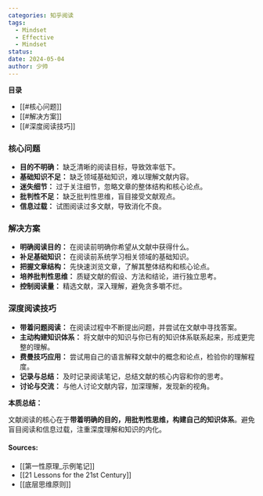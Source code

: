 ```yaml
---
categories: 知乎阅读
tags:
  - Mindset
  - Effective
  - Mindset
status: 
date: 2024-05-04
author: 少帅
---
```



**目录**

*   [[#核心问题]]
*   [[#解决方案]]
*   [[#深度阅读技巧]]

### 核心问题

*   **目的不明确：** 缺乏清晰的阅读目标，导致效率低下。
*   **基础知识不足：** 缺乏领域基础知识，难以理解文献内容。
*   **迷失细节：** 过于关注细节，忽略文章的整体结构和核心论点。
*   **批判性不足：** 缺乏批判性思维，盲目接受文献观点。
*   **信息过载：** 试图阅读过多文献，导致消化不良。

### 解决方案

*   **明确阅读目的：** 在阅读前明确你希望从文献中获得什么。
*   **补足基础知识：** 在阅读前系统学习相关领域的基础知识。
*   **把握文章结构：** 先快速浏览文章，了解其整体结构和核心论点。
*   **培养批判性思维：** 质疑文献的假设、方法和结论，进行独立思考。
*   **控制阅读量：** 精选文献，深入理解，避免贪多嚼不烂。

### 深度阅读技巧

*   **带着问题阅读：** 在阅读过程中不断提出问题，并尝试在文献中寻找答案。
*   **主动构建知识体系：** 将文献中的知识与你已有的知识体系联系起来，形成更完整的理解。
*   **费曼技巧应用：** 尝试用自己的语言解释文献中的概念和论点，检验你的理解程度。
*   **记录与总结：** 及时记录阅读笔记，总结文献的核心内容和你的思考。
*   **讨论与交流：** 与他人讨论文献内容，加深理解，发现新的视角。

**本质总结：**

文献阅读的核心在于**带着明确的目的，用批判性思维，构建自己的知识体系**。避免盲目阅读和信息过载，注重深度理解和知识的内化。



#### Sources:

- [[第一性原理_示例笔记]]
- [[21 Lessons for the 21st Century]]
- [[底层思维原则]]